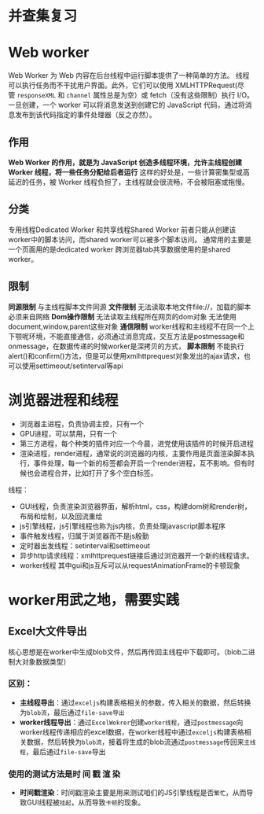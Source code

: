 # 并查集复习


# Web worker
Web Worker 为 Web 内容在后台线程中运行脚本提供了一种简单的方法。
线程可以执行任务而不干扰用户界面。此外，它们可以使用 XMLHTTPRequest(尽管 `responseXML` 和 `channel` 属性总是为空）或 fetch（没有这些限制）执行 I/O。
一旦创建，一个 worker 可以将消息发送到创建它的 JavaScript 代码，通过将消息发布到该代码指定的事件处理器（反之亦然）。
## 作用
**Web Worker 的作用，就是为 JavaScript 创造多线程环境，允许主线程创建 Worker 线程，将一些任务分配给后者运行**
这样的好处是，一些计算密集型或高延迟的任务，被 Worker 线程负担了，主线程就会很流畅，不会被阻塞或拖慢。
## 分类
专用线程Dedicated Worker 和共享线程Shared Worker
前者只能从创建该worker中的脚本访问，而shared worker可以被多个脚本访问。
通常用的主要是一个页面用的是dedicated worker
跨浏览器tab共享数据使用的是shared worker。

## 限制
**同源限制**
	与主线程脚本文件同源
**文件限制**
	无法读取本地文件file://，加载的脚本必须来自网络
**Dom操作限制**
	无法读取主线程所在网页的dom对象
	无法使用document,window,parent这些对象
**通信限制**
	worker线程和主线程不在同一个上下颚呢环境，不能直接通信，必须通过消息完成，交互方法是postmessage和onmessage，在数据传递的时候worker是深拷贝的方式，
**脚本限制**
	不能执行alert()和confirm()方法，但是可以使用xmlhttprequest对象发出的ajax请求，也可以使用settimeout/setinterval等api

# 浏览器进程和线程
* 浏览器主进程，负责协调主控，只有一个
* GPU进程，可以禁用，只有一个
* 第三方进程，每个种类的插件对应一个今晨，进党使用该插件的时候开启进程
* 渲染进程，render进程，通常说的浏览器的内核，主要作用是页面渲染脚本执行，事件处理，每一个新的标签都会开启一个render进程，互不影响。但有时候也会进程合并，比如打开了多个空白标签。

线程：
* GUI线程，负责渲染浏览器界面，解析html，css，构建dom树和render树，布局和绘制，以及回流重绘
* js引擎线程，js引擎线程也称为js内核，负责处理javascript脚本程序
* 事件触发线程，归属于浏览器而不是js殷勤
* 定时器出发线程：setinterval和settimeout
* 异步http请求线程：xmlhttprequest链接后通过浏览器开一个新的线程请求。
* worker线程
	其中gui和js互斥可以从requestAnimationFrame的卡顿现象
# worker用武之地，需要实践
## Excel大文件导出
核心思想是在worker中生成blob文件，然后再传回主线程中下载即可。（blob二进制大对象数据类型）
### 区别：
- **主线程导出**：通过`exceljs`构建表格相关的参数，传入相关的数据，然后转换为`blob流`，最后通过`file-save导出`
- **worker线程导出**：通过`ExcelWokrer`创建`worker线程`，通过`postmessage`向worker线程传递相应的excel数据，在worker线程中通过`exceljs`构建表格相关数据，然后转换为`blob流`，接着将生成的blob流通过`postmessage`传回来`主线程`，最后通过`file-save`导出
### 使用的测试方法是**时 间 戳 渲 染**
- **时间戳渲染**：时间戳渲染主要是用来测试咱们的JS引擎线程是否`繁忙`，从而导致GUI线程被`挂起`，从而导致`卡顿`的现象。

  


